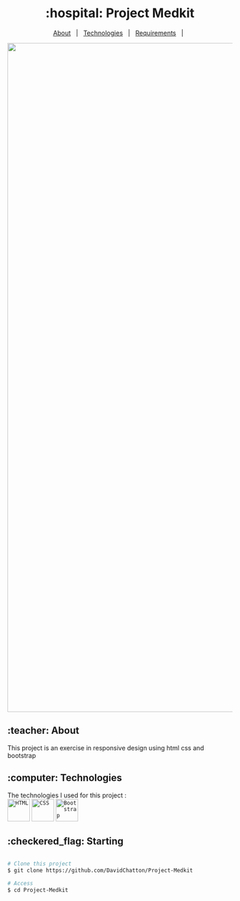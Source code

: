 <h1 align="center">:hospital: Project Medkit </h1>
<p align="center">
  <a href="#dart-about">About</a> &#xa0; | &#xa0; 
  <a href="#rocket-technologies">Technologies</a> &#xa0; | &#xa0;
  <a href="#white_check_mark-requirements">Requirements</a> &#xa0; | &#xa0;
</p>
<div align="center" id="top"> 
  <img width="1498" alt="Capture d’écran 2024-03-03 à 01 44 43" src="https://github.com/DavidChatton/Project-Medkit/assets/68169573/082e387d-943e-4a6c-851e-27b6efc30e3d">
</div>
<h2> :teacher: About</h2>
This project is an exercise in responsive design using html css and bootstrap
<h2> :computer: Technologies</h2>
The technologies I used for this project :
<div>
	<code><img width="50" src="https://user-images.githubusercontent.com/25181517/192158954-f88b5814-d510-4564-b285-dff7d6400dad.png" alt="HTML" title="HTML"/></code>
	<code><img width="50" src="https://user-images.githubusercontent.com/25181517/183898674-75a4a1b1-f960-4ea9-abcb-637170a00a75.png" alt="CSS" title="CSS"/></code>
	<code><img width="50" src="https://user-images.githubusercontent.com/25181517/183898054-b3d693d4-dafb-4808-a509-bab54cf5de34.png" alt="Bootstrap" title="Bootstrap"/></code>
</div>
<h2>:checkered_flag: Starting</h2>

```bash

# Clone this project
$ git clone https://github.com/DavidChatton/Project-Medkit

# Access
$ cd Project-Medkit

```

